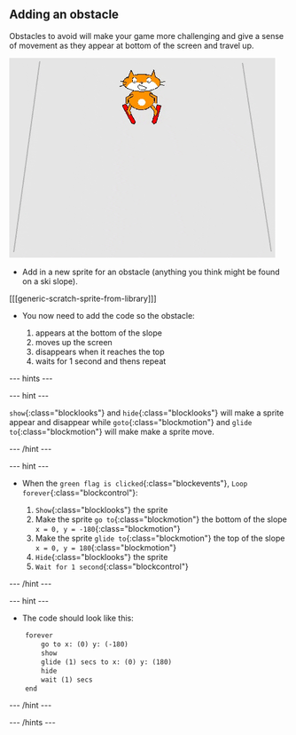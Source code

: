 ## Adding an obstacle

Obstacles to avoid will make your game more challenging and give a sense of movement as they appear at bottom of the screen and travel up.

![obstacle](images/skier_obstacle_moving.gif)

+ Add in a new sprite for an obstacle (anything you think might be found on a ski slope).

[[[generic-scratch-sprite-from-library]]]

+ You now need to add the code so the obstacle:

    1. appears at the bottom of the slope
    1. moves up the screen
    1. disappears when it reaches the top
    1. waits for 1 second and thens repeat

--- hints ---

--- hint ---

`show`{:class="blocklooks"} and `hide`{:class="blocklooks"} will make a sprite appear and disappear while `goto`{:class="blockmotion"} and `glide to`{:class="blockmotion"} will make make a sprite move.

--- /hint ---

--- hint ---

+ When the `green flag is clicked`{:class="blockevents"}, `Loop forever`{:class="blockcontrol"}:

    1. `Show`{:class="blocklooks"} the sprite
    1. Make the sprite `go to`{:class="blockmotion"} the bottom of the slope `x = 0, y = -180`{:class="blockmotion"}
    1. Make the sprite `glide to`{:class="blockmotion"} the top of the slope `x = 0, y = 180`{:class="blockmotion"}
    1. `Hide`{:class="blocklooks"} the sprite
    1. `Wait for 1 second`{:class="blockcontrol"}

--- /hint ---

--- hint ---

+ The code should look like this:

```blocks
    forever 
        go to x: (0) y: (-180)
        show
        glide (1) secs to x: (0) y: (180)
        hide
        wait (1) secs
    end
```

--- /hint ---

--- /hints ---
